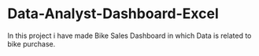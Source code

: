 # Data-Analyst-Dashboard-Excel
In this project i have made Bike Sales Dashboard in which Data is related to bike purchase.
